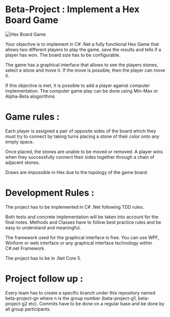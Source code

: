 # Beta-Project : Implement a Hex Board Game

![Hex Board Game](https://upload.wikimedia.org/wikipedia/commons/3/38/Hex-board-11x11-%282%29.jpg)

Your objective is to implement in C# .Net a fully functional Hex Game that allows two different players to play the game, save the results and tells if a player has won.
The board size has to be configurable.

The game has a graphical interface that allows to see the players stones, select a stone and move it. If the move is possible, then the player can move it.

If this objective is met, it is possible to add a player against computer implementation. The computer game play can be done using Min-Max or Alpha-Beta alogorithms

# Game rules :

Each player is assigned a pair of opposite sides of the board which they must try to connect by taking turns placing a stone of their color onto any empty space. 

Once placed, the stones are unable to be moved or removed. A player wins when they successfully connect their sides together through a chain of adjacent stones. 

Draws are impossible in Hex due to the topology of the game board. 

# Development Rules :

The project has to be implemented in C# .Net following TDD rules. 

Both tests and concrete implementation will be taken into account for the final notes. Methods and Classes have to follow best practice rules and be easy to understand and meaningful.

The framework used for the graphical interface is free. You can use WPF, Winform or web interface or any graphical interface technology within C#.net Framework.

The project has to be in .Net Core 5.

# Project follow up :

Every team has to create a specific branch under this repository named beta-project-gn where n is the group number (beta-project-g1, beta-project-g2 etc).
Commits have to be done on a regular base and be done by all group participants.

